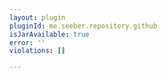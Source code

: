 ```yaml
---
layout: plugin
pluginId: me.seeber.repository.github
isJarAvailable: true
error: ''
violations: []

---
```

